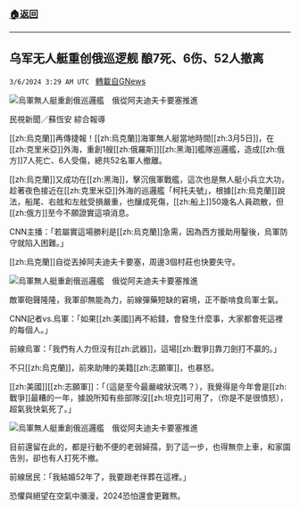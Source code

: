 ###  [:house:返回](README.md)
---


## 乌军无人艇重创俄巡逻舰 酿7死、6伤、52人撤离
`3/6/2024 3:29 AM UTC ` [轉載自GNews](https://gnews.org/articles/2369350)

![烏軍無人艇重創俄巡邏艦　俄從阿夫迪夫卡要塞推進](https://cdn.ftvnews.com.tw/manasystem/FileData/News/bc008d35-aa47-4876-a19b-62a99d76047f.jpg "烏軍無人艇重創俄巡邏艦　俄從阿夫迪夫卡要塞推進")

民視新聞／蘇恆安 綜合報導

[[zh:烏克蘭]]再傳捷報！[[zh:烏克蘭]]海軍無人艇當地時間[[zh:3月5日]]，在[[zh:克里米亞]]外海，重創1艘[[zh:俄羅斯]][[zh:黑海]]艦隊巡邏艦，造成[[zh:俄方]]7人死亡、6人受傷，總共52名軍人撤離。

[[zh:烏克蘭]]又成功在[[zh:黑海]]，擊沉俄軍戰艦，這次也是無人艇小兵立大功，趁著夜色接近在[[zh:克里米亞]]外海的巡邏艦「柯托夫號」，根據[[zh:烏克蘭]]說法，船尾、右舷和左舷受損嚴重，也釀成死傷，[[zh:船上]]50幾名人員疏散，但[[zh:俄方]]至今不願證實這項消息。

CNN主播：「若屬實這場勝利是[[zh:烏克蘭]]急需，因為西方援助用鑿後，烏軍防守就陷入困難。」

[[zh:烏克蘭]]自從丟掉阿夫迪夫卡要塞，周邊3個村莊也快要失守。

![烏軍無人艇重創俄巡邏艦　俄從阿夫迪夫卡要塞推進](https://cdn.ftvnews.com.tw/summernotefiles/News/5f79632d-63b3-40e7-8777-94cdba4c32a4.jpg "烏軍無人艇重創俄巡邏艦　俄從阿夫迪夫卡要塞推進")

敵軍砲聲隆隆，我軍卻無能為力，前線彈藥短缺的窘境，正不斷啃食烏軍士氣。

CNN記者vs.烏軍：「如果[[zh:美國]]再不給錢，會發生什麼事，大家都會死這裡的每個人。」

前線烏軍：「我們有人力但沒有[[zh:武器]]，這場[[zh:戰爭]]靠刀劍打不贏的。」

不只[[zh:烏克蘭]]，前來助陣的美籍[[zh:志願軍]]，也暴怒。

[[zh:美國]][[zh:志願軍]]：「（這是至今最嚴峻狀況嗎？），我覺得是今年會是[[zh:戰爭]]最糟的一年，據說所知有些部隊沒[[zh:坦克]]可用了，（你是不是很憤怒），超氣我快氣死了。」

![烏軍無人艇重創俄巡邏艦　俄從阿夫迪夫卡要塞推進](https://cdn.ftvnews.com.tw/summernotefiles/News/7c2ebecc-8d6c-448b-a0a7-06613a3822fa.jpg "烏軍無人艇重創俄巡邏艦　俄從阿夫迪夫卡要塞推進")

目前還留在此的，都是行動不便的老弱婦孺，到了這一步，也得無奈上車，和家園告別，卻也有人打死不撤。

前線居民：「我結婚52年了，我要跟老伴葬在這裡。」

恐懼與絕望在空氣中瀰漫，2024恐怕還會更難熬。
